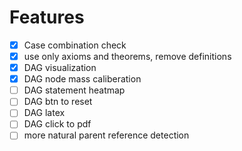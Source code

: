 # Features
- [x] Case combination check
- [x] use only axioms and theorems, remove definitions
- [x] DAG visualization
- [x] DAG node mass caliberation
- [ ] DAG statement heatmap
- [ ] DAG btn to reset
- [ ] DAG latex
- [ ] DAG click to pdf
- [ ] more natural parent reference detection
